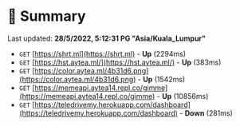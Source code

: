 # 📖 Summary
Last updated: **28/5/2022, 5:12:31 PG "Asia/Kuala_Lumpur"**

- `GET` [https://shrt.ml](https://shrt.ml) - **Up** (2294ms)
- `GET` [https://hst.aytea.ml/](https://hst.aytea.ml/) - **Up** (383ms)
- `GET` [https://color.aytea.ml/4b31d6.png](https://color.aytea.ml/4b31d6.png) - **Up** (1542ms)
- `GET` [https://memeapi.aytea14.repl.co/gimme](https://memeapi.aytea14.repl.co/gimme) - **Up** (10856ms)
- `GET` [https://teledrivemy.herokuapp.com/dashboard](https://teledrivemy.herokuapp.com/dashboard) - **Down** (281ms)
